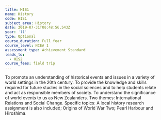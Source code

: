 ```yaml
---
title: HIS1
name: History
code: HIS1
subject_area: History
date: 2019-07-31T00:48:56.543Z
year: '11'
type: Optional
course_duration: Full Year
course_level: NCEA 1
assessment_type: Achievement Standard
leads_to:
  - HIS2
course_fees: field trip
---
```

To promote an understanding of historical events and issues in a variety of world settings in the 20th century. To provide the knowledge and skills required for future studies in the social sciences and to help students relate and act as responsible members of society. To understand the significance of world events to us as New Zealanders. Two themes: International Relations and Social Change. Specific topics: A local history research assignment is also included; Origins of World War Two; Pearl Harbour and Hiroshima.
